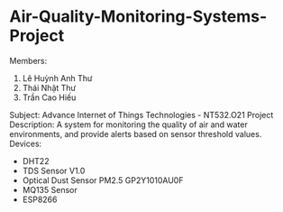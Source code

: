 # Air-Quality-Monitoring-Systems-Project

Members:
1. Lê Huỳnh Anh Thư
2. Thái Nhật Thư
3. Trần Cao Hiếu

Subject: Advance Internet of Things Technologies - NT532.O21 
Project Description:
A system for monitoring the quality of air and water environments, and provide alerts based on sensor threshold values.
  Devices:
  + DHT22
  + TDS Sensor V1.0
  + Optical Dust Sensor PM2.5 GP2Y1010AU0F
  + MQ135 Sensor
  + ESP8266
